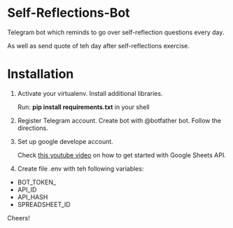 # Self-Reflections-Bot
Telegram bot which reminds to go over self-reflection questions every day.

As well as send quote of teh day after self-reflections exercise.

# Installation

 1. Activate your virtualenv. Install additional libraries.
    
    Run: **pip install requirements.txt** in your shell
 
 2. Register Telegram account. Create bot with @botfather bot. Follow the directions.
 
 3. Set up google develope account.
 
    Check [this youtube video](https://www.youtube.com/watch?v=4ssigWmExak) on how to get started with Google Sheets API.
 
 3. Create file .env with teh following variables:
 
  - BOT_TOKEN_
  - API_ID
  - API_HASH
  - SPREADSHEET_ID

Cheers!
